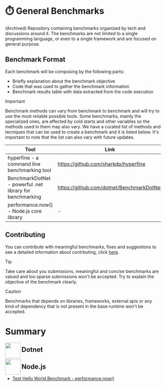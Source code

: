 # ⏱️ General Benchmarks

(Archived) Repository containing benchmarks organized by tech and discussions around it. The benchmarks are not limited to a single programming language, or even to a single framework and are focused on general purpose.

## Benchmark Format

Each benchmark will be composing by the following parts:

- Briefly explanation about the benchmark objective
- Code that was used to gather the benchmark information
- Benchmark results table with data extracted from the code execution

> [!IMPORTANT]  
> Benchmark methods can vary from benchmark to benchmark and will try to use the most reliable possible tools.
> Some benchmarks, mainly the specialized ones, are affected by cold starts and other variables so the methods
> used in them may also vary. We have a curated list of methods and tecniques that can be used to create a benchmark
> and it is listed below. It's important to note that the list can also vary with future updates.

| Tool                                                     | Link                                      |
| -------------------------------------------------------- | ----------------------------------------- |
| hyperfine - a command line benchmarking tool             | https://github.com/sharkdp/hyperfine      |
| BenchmarkDotNet - powerful .net library for benchmarking | https://github.com/dotnet/BenchmarkDotNet |
| performance.now() - Node.js core library                 | -                                         |

## Contributing

You can contribute with meaningful benchmarks, fixes and suggestions to see a detailed information about contrbuting, click [here](./CONTRIBUTING.md).

> [!TIP]
> Take care about you submissions, meaningful and concise benchmarks are valued and too sparse submissions won't be accepted. Try to explain the objective
> of the benchmark clearly.

> [!CAUTION]
> Benchmarks that depends on libraries, frameworks, external apis or any kind of dependency that is not present in the base runtime won't be accepted.

# Summary

<img src="https://static-00.iconduck.com/assets.00/dotnet-icon-2048x2048-6nj1im30.png" align="left" width="50"> <h2>Dotnet</h2>
<img src="https://seeklogo.com/images/N/nodejs-logo-D26404F360-seeklogo.com.png?v=638179441440000000" align="left" width="50"> <h2>Node.js</h2>

- [Test Hello World Benchmark - performance.now()](./benchmarks/javascript/nodejs/test-hello-world/benchmark.md)
